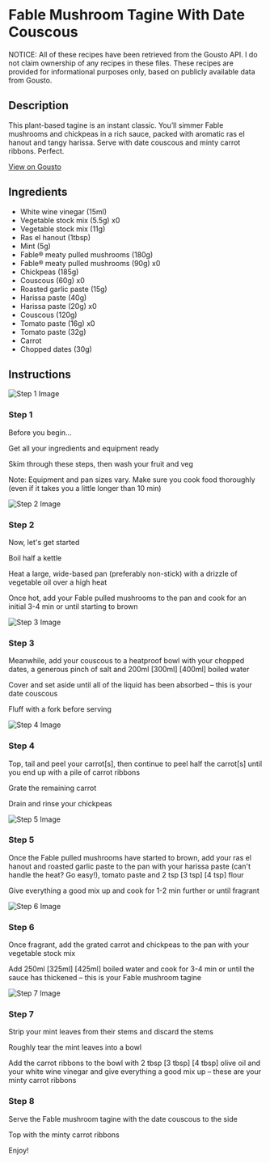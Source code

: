 # Fable Mushroom Tagine With Date Couscous

NOTICE: All of these recipes have been retrieved from the Gousto API. I do not claim ownership of any recipes in these files. These recipes are provided for informational purposes only, based on publicly available data from Gousto.

## Description

This plant-based tagine is an instant classic. You’ll simmer Fable mushrooms and chickpeas in a rich sauce, packed with aromatic ras el hanout and tangy harissa. Serve with date couscous and minty carrot ribbons. Perfect.

[View on Gousto](https://www.gousto.co.uk/recipes/cookbook/fable-mushroom-tagine-with-date-couscous)

## Ingredients

- White wine vinegar (15ml)
- Vegetable stock mix (5.5g) x0
- Vegetable stock mix (11g)
- Ras el hanout (1tbsp)
- Mint (5g)
- Fable® meaty pulled mushrooms (180g)
- Fable® meaty pulled mushrooms (90g) x0
- Chickpeas (185g)
- Couscous (60g) x0
- Roasted garlic paste (15g)
- Harissa paste (40g)
- Harissa paste (20g) x0
- Couscous (120g)
- Tomato paste (16g) x0
- Tomato paste (32g)
- Carrot
- Chopped dates (30g)

## Instructions

![Step 1 Image](https://production-media.gousto.co.uk/cms/recipe-step-image/Admin10mm-Step-1-1689684769648-x200.jpg)

### Step 1

Before you begin...

Get all your ingredients and equipment ready

Skim through these steps, then wash your fruit and veg

Note: Equipment and pan sizes vary. Make sure you cook food thoroughly (even if it takes you a little longer than 10 min)

![Step 2 Image](https://production-media.gousto.co.uk/cms/recipe-step-image/Step-2-1689684779365-x200.jpg)

### Step 2

Now, let's get started

Boil half a kettle

Heat a large, wide-based pan (preferably non-stick) with a drizzle of vegetable oil over a high heat

Once hot, add your Fable pulled mushrooms to the pan and cook for an initial 3-4 min or until starting to brown

![Step 3 Image](https://production-media.gousto.co.uk/cms/recipe-step-image/Step-3-1689684784813-x200.jpg)

### Step 3

Meanwhile, add your couscous to a heatproof bowl with your chopped dates, a generous pinch of salt and 200ml <span class="text-purple">[300ml]</span> <span class="text-danger">[400ml]</span> boiled water

Cover and set aside until all of the liquid has been absorbed – this is your date couscous

Fluff with a fork before serving

![Step 4 Image](https://production-media.gousto.co.uk/cms/recipe-step-image/Step-4-1689684789625-x200.jpg)

### Step 4

Top, tail and peel your carrot[s], then continue to peel half the carrot[s] until you end up with a pile of carrot ribbons

Grate the remaining carrot

Drain and rinse your chickpeas

![Step 5 Image](https://production-media.gousto.co.uk/cms/recipe-step-image/Step-5-1689684813976-x200.jpg)

### Step 5

Once the Fable pulled mushrooms have started to brown, add your ras el hanout and roasted garlic paste to the pan with your harissa paste (can't handle the heat? Go easy!), tomato paste and 2 tsp <span class="text-purple">[3 tsp]</span> <span class="text-danger">[4 tsp] </span>flour

Give everything a good mix up and cook for 1-2 min further or until fragrant

![Step 6 Image](https://production-media.gousto.co.uk/cms/recipe-step-image/Step-6-1689684829594-x200.jpg)

### Step 6

Once fragrant, add the grated carrot and chickpeas to the pan with your vegetable stock mix

Add 250ml <span class="text-purple">[325ml]</span> <span class="text-danger">[425ml]</span> boiled water and cook for 3-4 min or until the sauce has thickened – this is your Fable mushroom tagine

![Step 7 Image](https://production-media.gousto.co.uk/cms/recipe-step-image/Step-7-1689684847748-x200.jpg)

### Step 7

Strip your mint leaves from their stems and discard the stems

Roughly tear the mint leaves into a bowl

Add the carrot ribbons to the bowl with 2 tbsp <span class="text-purple">[3 tbsp] <span class="text-danger">[4 tbsp]</span> </span>olive oil and your white wine vinegar and give everything a good mix up – these are your minty carrot ribbons

### Step 8

Serve the Fable mushroom tagine with the date couscous to the side

Top with the minty carrot ribbons

Enjoy!

